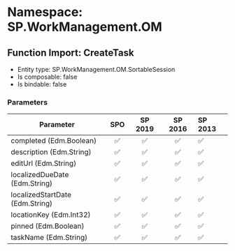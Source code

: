 # Namespace: SP.WorkManagement.OM

## Function Import: CreateTask

- Entity type: SP.WorkManagement.OM.SortableSession
- Is composable: false
- Is bindable: false

### Parameters

Parameter | SPO | SP 2019 | SP 2016 | SP 2013
----------|:---:|:-------:|:-------:|:-------
completed (Edm.Boolean) | ✅ | ✅ | ✅ | ✅
description (Edm.String) | ✅ | ✅ | ✅ | ✅
editUrl (Edm.String) | ✅ | ✅ | ✅ | ✅
localizedDueDate (Edm.String) | ✅ | ✅ | ✅ | ✅
localizedStartDate (Edm.String) | ✅ | ✅ | ✅ | ✅
locationKey (Edm.Int32) | ✅ | ✅ | ✅ | ✅
pinned (Edm.Boolean) | ✅ | ✅ | ✅ | ✅
taskName (Edm.String) | ✅ | ✅ | ✅ | ✅